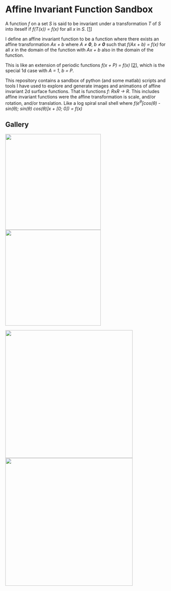 # Affine Invariant Function Sandbox
A function *f* on a set *S* is said to be invariant under a transformation *T* of *S* into iteself if *f(T(x)) = f(x)* for all *x* in *S*. [[1]]

I define an affine invariant function to be a function where there exists an affine transformation *Ax + b* where *A &ne; **0***, *b &ne; **0*** such that
*f(Ax + b) = f(x)* for all *x* in the domain of the function with *Ax + b* also in the domain of the function.

This is like an extension of periodic functions *f(x + P) = f(x)* [[2]], which is the special 1d case with *A = 1*, *b = P*.

This repository contains a sandbox of python (and some matlab) scripts and tools I have used to explore and generate images and animations of affine invariant 2d surface functions. That is functions *f: R*x*R &rarr; R*.
This includes affine invariant functions were the affine transformation is scale, and/or rotation, and/or translation. 
Like a log spiral snail shell where *f(e<sup>&theta;</sup>[cos(&theta;) -sin(&theta;); sin(&theta;) cos(&theta;)]x + [0; 0]) = f(x)*

## Gallery
<img src="https://raw.githubusercontent.com/nmillerns/affine_invariant_functions/master/figs/tran_rot.gif" height=300> <img src="https://raw.githubusercontent.com/nmillerns/affine_invariant_functions/master/figs/snailshell.png" height=300>

<img src="https://raw.githubusercontent.com/nmillerns/affine_invariant_functions/master/figs/scaled_tran.gif" height=400> <img src="https://raw.githubusercontent.com/nmillerns/affine_invariant_functions/master/figs/smooth_magic.gif" height=400>

[1]: https://encyclopedia2.thefreedictionary.com/invariant+function 
[2]: https://en.wikipedia.org/wiki/Periodic_function

